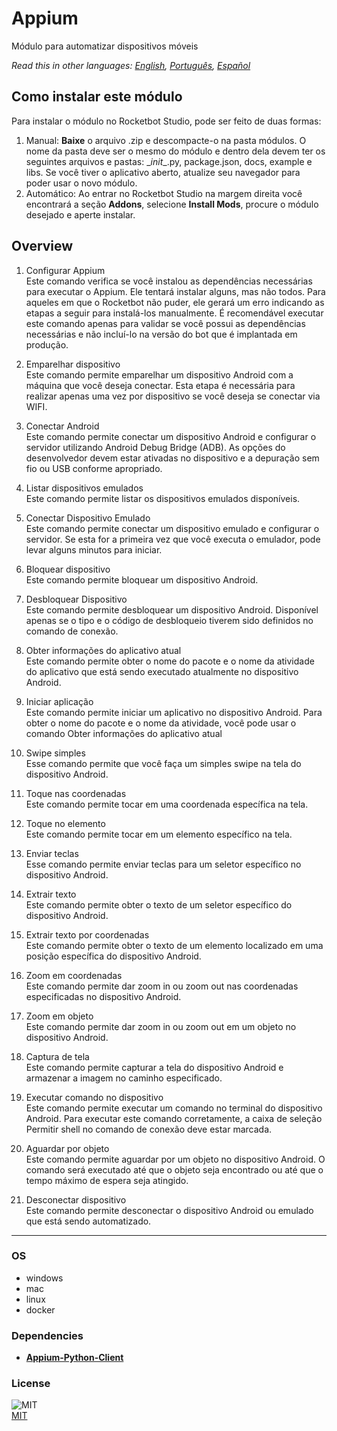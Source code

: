 



# Appium
  
Módulo para automatizar dispositivos móveis  

*Read this in other languages: [English](README.md), [Português](README.pr.md), [Español](README.es.md)*

## Como instalar este módulo
  
Para instalar o módulo no Rocketbot Studio, pode ser feito de duas formas:
1. Manual: __Baixe__ o arquivo .zip e descompacte-o na pasta módulos. O nome da pasta deve ser o mesmo do módulo e dentro dela devem ter os seguintes arquivos e pastas: \__init__.py, package.json, docs, example e libs. Se você tiver o aplicativo aberto, atualize seu navegador para poder usar o novo módulo.
2. Automático: Ao entrar no Rocketbot Studio na margem direita você encontrará a seção **Addons**, selecione **Install Mods**, procure o módulo desejado e aperte instalar.  


## Overview


1. Configurar Appium  
Este comando verifica se você instalou as dependências necessárias para executar o Appium. Ele tentará instalar alguns, mas não todos. Para aqueles em que o Rocketbot não puder, ele gerará um erro indicando as etapas a seguir para instalá-los manualmente. É recomendável executar este comando apenas para validar se você possui as dependências necessárias e não incluí-lo na versão do bot que é implantada em produção.

2. Emparelhar dispositivo  
Este comando permite emparelhar um dispositivo Android com a máquina que você deseja conectar. Esta etapa é necessária para realizar apenas uma vez por dispositivo se você deseja se conectar via WIFI.

3. Conectar Android  
Este comando permite conectar um dispositivo Android e configurar o servidor utilizando Android Debug Bridge (ADB). As opções do desenvolvedor devem estar ativadas no dispositivo e a depuração sem fio ou USB conforme apropriado.

4. Listar dispositivos emulados  
Este comando permite listar os dispositivos emulados disponíveis.

5. Conectar Dispositivo Emulado  
Este comando permite conectar um dispositivo emulado e configurar o servidor. Se esta for a primeira vez que você executa o emulador, pode levar alguns minutos para iniciar.

6. Bloquear dispositivo  
Este comando permite bloquear um dispositivo Android.

7. Desbloquear Dispositivo  
Este comando permite desbloquear um dispositivo Android. Disponível apenas se o tipo e o código de desbloqueio tiverem sido definidos no comando de conexão.

8. Obter informações do aplicativo atual  
Este comando permite obter o nome do pacote e o nome da atividade do aplicativo que está sendo executado atualmente no dispositivo Android.

9. Iniciar aplicação  
Este comando permite iniciar um aplicativo no dispositivo Android. Para obter o nome do pacote e o nome da atividade, você pode usar o comando Obter informações do aplicativo atual

10. Swipe simples  
Esse comando permite que você faça um simples swipe na tela do dispositivo Android.

11. Toque nas coordenadas  
Este comando permite tocar em uma coordenada específica na tela.

12. Toque no elemento  
Este comando permite tocar em um elemento específico na tela.

13. Enviar teclas  
Esse comando permite enviar teclas para um seletor específico no dispositivo Android.

14. Extrair texto  
Este comando permite obter o texto de um seletor específico do dispositivo Android.

15. Extrair texto por coordenadas  
Este comando permite obter o texto de um elemento localizado em uma posição específica do dispositivo Android.

16. Zoom em coordenadas  
Este comando permite dar zoom in ou zoom out nas coordenadas especificadas no dispositivo Android.

17. Zoom em objeto  
Este comando permite dar zoom in ou zoom out em um objeto no dispositivo Android.

18. Captura de tela  
Este comando permite capturar a tela do dispositivo Android e armazenar a imagem no caminho especificado.

19. Executar comando no dispositivo  
Este comando permite executar um comando no terminal do dispositivo Android. Para executar este comando corretamente, a caixa de seleção Permitir shell no comando de conexão deve estar marcada.

20. Aguardar por objeto  
Este comando permite aguardar por um objeto no dispositivo Android. O comando será executado até que o objeto seja encontrado ou até que o tempo máximo de espera seja atingido.

21. Desconectar dispositivo  
Este comando permite desconectar o dispositivo Android ou emulado que está sendo automatizado.  




----
### OS

- windows
- mac
- linux
- docker

### Dependencies
- [**Appium-Python-Client**](https://pypi.org/project/Appium-Python-Client/)
### License
  
![MIT](https://camo.githubusercontent.com/107590fac8cbd65071396bb4d04040f76cde5bde/687474703a2f2f696d672e736869656c64732e696f2f3a6c6963656e73652d6d69742d626c75652e7376673f7374796c653d666c61742d737175617265)  
[MIT](http://opensource.org/licenses/mit-license.ph)